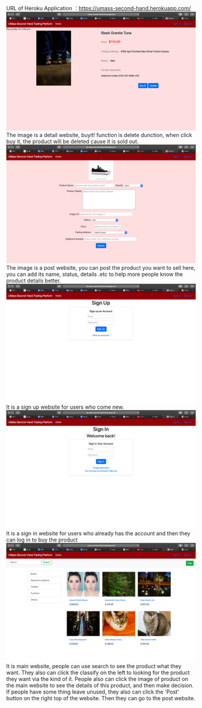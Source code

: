 URL of Heroku Application ：https://umass-second-hand.herokuapp.com/
![image](https://github.com/congchenyu/cs326-final-theta/blob/main/docs/1.png)
The image is a detail website, buyit! function is delete dunction, when click buy it, the product will be deleted cause it is sold out.
![image](https://github.com/congchenyu/cs326-final-theta/blob/main/docs/2.png)
The image is a post website, you can post the product you want to sell here, you can add its name, status, details .etc to help more people know the product details better. 
![image](https://github.com/congchenyu/cs326-final-theta/blob/main/docs/3.png)
It is a sign up website for users who come new.
![image](https://github.com/congchenyu/cs326-final-theta/blob/main/docs/4.png)
It is a sign in website for users who already has the account and then they can log in to buy the product
![image](https://github.com/congchenyu/cs326-final-theta/blob/main/docs/5.png)
It is main website, people can use search to see the product what they want. They also can click the classify on the left to looking for the product they want via the kind of it. People also can click the image of product on the main website to see the details of this product, and then make decision. If people have some thing leave unused, they also can click the 'Post' button on the right top of the website. Then they can go to the post website.
